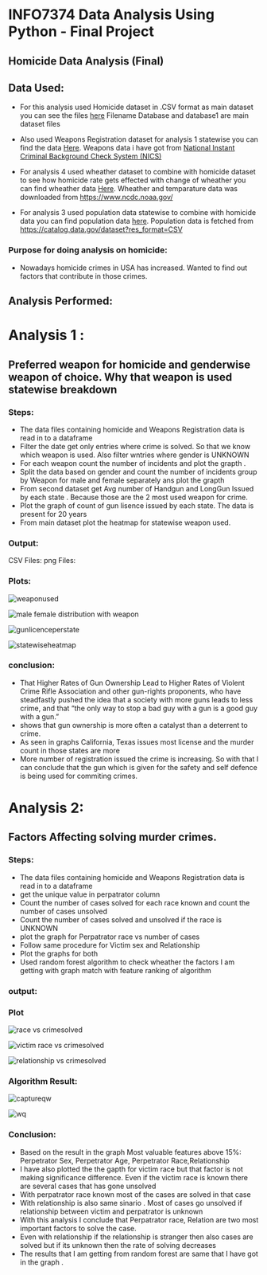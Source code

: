 # INFO7374 Data Analysis Using Python - Final Project
## Homicide Data Analysis (Final)
## Data Used:

- For this analysis used Homicide dataset in .CSV format as main dataset you can see the files [here](Final/data) Filename Database and database1 are main dataset files 

- Also used Weapons Registration dataset for analysis 1 statewise you can find the data [Here](Final/data). Weapons data i have got from [National Instant Criminal Background Check System (NICS)](https://www.fbi.gov/services/cjis/nics)

- For analysis 4 used wheather dataset to combine with homicide dataset to see how homicide rate gets effected with change of wheather you can find wheather data [Here](Final/data). Wheather and temparature data was downloaded from <https://www.ncdc.noaa.gov/>

- For analysis 3 used population data statewise to combine with homicide data you can find population data [here](Final/data). Population data is fetched from <https://catalog.data.gov/dataset?res_format=CSV>

### Purpose for doing analysis on homicide: 
- Nowadays homicide crimes in USA has increased. Wanted to find out factors that contribute in those crimes. 

## Analysis Performed: 
# Analysis 1 : 

## Preferred weapon for homicide and genderwise weapon of choice. Why that weapon is used statewise breakdown 

### Steps: 
- The data files containing homicide and Weapons Registration data is read in to a dataframe
- Filter the date get only entries where crime is solved. So that we know which weapon is used. Also filter wntries where gender is UNKNOWN
- For each weapon count the number of incidents and plot the grapth . 
- Split the data based on gender and count the number of incidents group by Weapon for male and female separately ans plot the grapth 
- From second dataset get Avg number of Handgun and LongGun Issued by each state . Because those are the 2 most used weapon for crime. 
- Plot the graph of count of gun lisence issued by each state. The data is present for 20 years 
- From main dataset plot the heatmap for statewise weapon used.

### Output: 
CSV Files:[]()
png Files: []()

### Plots: 
![weaponused](https://cloud.githubusercontent.com/assets/25044602/25302541/6fef44de-270e-11e7-8224-0ee26e89ad16.png)


![male female distribution with weapon](https://cloud.githubusercontent.com/assets/25044602/25302545/9179151c-270e-11e7-9d70-78230c861440.png)

![gunlicenceperstate](https://cloud.githubusercontent.com/assets/25044602/25302548/9a6881f8-270e-11e7-838b-480473ca27e7.png)


![statewiseheatmap](https://cloud.githubusercontent.com/assets/25044602/25302562/a33420da-270e-11e7-8227-9505e6aca683.png)


### conclusion:
- That Higher Rates of Gun Ownership Lead to Higher Rates of Violent Crime Rifle Association and other gun-rights proponents, who have steadfastly pushed the idea that a society with more guns leads to less crime, and that “the only way to stop a bad guy with a gun is a good guy with a gun.”
- shows that gun ownership is more often a catalyst than a deterrent to crime.
- As seen in graphs California, Texas issues most license and the murder count in those states are more
- More number of registration issued the crime is increasing. So with that I can conclude that the gun which is given for the safety and self defence is being used for commiting crimes.

# Analysis 2:

## Factors Affecting solving murder crimes. 

### Steps: 
- The data files containing homicide and Weapons Registration data is read in to a dataframe
- get the unique value in perpatrator column 
- Count the number of cases solved for each race known and count the number of cases unsolved
- Count the number of cases solved and unsolved if the race is UNKNOWN 
- plot the graph for Perpatrator race vs number of cases 
- Follow same procedure for Victim sex and Relationship 
- Plot the graphs for both 
- Used random forest algorithm to check wheather the factors I am getting with graph match with feature ranking of algorithm

### output:

### Plot
![race vs crimesolved](https://cloud.githubusercontent.com/assets/25044602/25303292/afbee42a-271d-11e7-924f-b8d84e2325cc.png)


![victim race vs crimesolved](https://cloud.githubusercontent.com/assets/25044602/25303294/b83e27b4-271d-11e7-8e8d-4ebf5b925ea5.png)

![relationship vs crimesolved](https://cloud.githubusercontent.com/assets/25044602/25303298/c13908de-271d-11e7-99b2-81b4085b34e1.png)

### Algorithm Result:
 
![captureqw](https://cloud.githubusercontent.com/assets/25044602/25303391/12622900-2720-11e7-99b5-63813a529cec.PNG)


![wq](https://cloud.githubusercontent.com/assets/25044602/25303396/1dca632a-2720-11e7-8f5f-813a8c326c6c.PNG)

### Conclusion: 
- Based on the result in the graph Most valuable features above 15%: Perpetrator Sex, Perpetrator Age, Perpetrator Race,Relationship
- I have also plotted the the gapth for victim race but that factor is not making significance difference. Even if the victim race is known there are several cases that has gone unsolved 
- With perpatrator race known most of the cases are solved in that case 
- With relationship is also same sinario . Most of cases go unsolved if relationship between victim and perpatrator is unknown 
- With this analysis I conclude that Perpatrator race, Relation are two most important factors to solve the case. 
- Even with relationship if the relationship is stranger then also cases are solved but if its unknown then the rate of solving decreases 
- The results that I am getting from random forest are same that I have got in the graph . 

